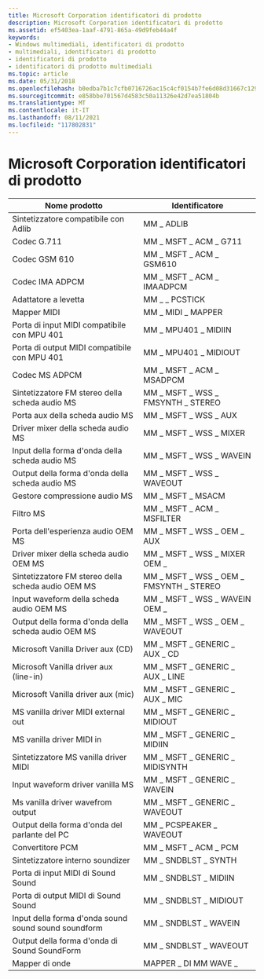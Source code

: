```yaml
---
title: Microsoft Corporation identificatori di prodotto
description: Microsoft Corporation identificatori di prodotto
ms.assetid: ef5403ea-1aaf-4791-865a-49d9feb44a4f
keywords:
- Windows multimediali, identificatori di prodotto
- multimediali, identificatori di prodotto
- identificatori di prodotto
- identificatori di prodotto multimediali
ms.topic: article
ms.date: 05/31/2018
ms.openlocfilehash: b0edba7b1c7cfb0716726ac15c4cf0154b7fe6d08d31667c1296f8fadcaefd48
ms.sourcegitcommit: e858bbe701567d4583c50a11326e42d7ea51804b
ms.translationtype: MT
ms.contentlocale: it-IT
ms.lasthandoff: 08/11/2021
ms.locfileid: "117802831"
---
```

# <a name="microsoft-corporation-product-identifiers"></a>Microsoft Corporation identificatori di prodotto



| Nome prodotto                             | Identificatore                          |
|------------------------------------------|-------------------------------------|
| Sintetizzatore compatibile con Adlib             | MM \_ ADLIB                           |
| Codec G.711                              | MM \_ MSFT \_ ACM \_ G711                 |
| Codec GSM 610                            | MM \_ MSFT \_ ACM \_ GSM610               |
| Codec IMA ADPCM                          | MM \_ MSFT \_ ACM \_ IMAADPCM             |
| Adattatore a levetta                         | MM \_ \_ PCSTICK                    |
| Mapper MIDI                              | MM \_ MIDI \_ MAPPER                    |
| Porta di input MIDI compatibile con MPU 401       | MM \_ MPU401 \_ MIDIIN                  |
| Porta di output MIDI compatibile con MPU 401      | MM \_ MPU401 \_ MIDIOUT                 |
| Codec MS ADPCM                           | MM \_ MSFT \_ ACM \_ MSADPCM              |
| Sintetizzatore FM stereo della scheda audio MS     | MM \_ MSFT \_ WSS \_ FMSYNTH \_ STEREO      |
| Porta aux della scheda audio MS                  | MM \_ MSFT \_ WSS \_ AUX                  |
| Driver mixer della scheda audio MS              | MM \_ MSFT \_ WSS \_ MIXER                |
| Input della forma d'onda della scheda audio MS            | MM \_ MSFT \_ WSS \_ WAVEIN               |
| Output della forma d'onda della scheda audio MS           | MM \_ MSFT \_ WSS \_ WAVEOUT              |
| Gestore compressione audio MS             | MM \_ MSFT \_ MSACM                     |
| Filtro MS                                | MM \_ MSFT \_ ACM \_ MSFILTER             |
| Porta dell'esperienza audio OEM MS                    | MM \_ MSFT \_ WSS \_ OEM \_ AUX             |
| Driver mixer della scheda audio OEM MS          | MM \_ MSFT \_ WSS \_ MIXER OEM \_           |
| Sintetizzatore FM stereo della scheda audio OEM MS | MM \_ MSFT \_ WSS \_ OEM \_ FMSYNTH \_ STEREO |
| Input waveform della scheda audio OEM MS        | MM \_ MSFT \_ WSS \_ WAVEIN OEM \_          |
| Output della forma d'onda della scheda audio OEM MS       | MM \_ MSFT \_ WSS \_ OEM \_ WAVEOUT         |
| Microsoft Vanilla Driver aux (CD)               | MM \_ MSFT \_ GENERIC \_ AUX \_ CD          |
| Microsoft Vanilla driver aux (line-in)          | MM \_ MSFT \_ GENERIC \_ AUX \_ LINE        |
| Microsoft Vanilla driver aux (mic)              | MM \_ MSFT \_ GENERIC \_ AUX \_ MIC         |
| MS vanilla driver MIDI external out      | MM \_ MSFT \_ GENERIC \_ MIDIOUT          |
| MS vanilla driver MIDI in                | MM \_ MSFT \_ GENERIC \_ MIDIIN           |
| Sintetizzatore MS vanilla driver MIDI       | MM \_ MSFT \_ GENERIC \_ MIDISYNTH        |
| Input waveform driver vanilla MS         | MM \_ MSFT \_ GENERIC \_ WAVEIN           |
| Ms vanilla driver wavefrom output        | MM \_ MSFT \_ GENERIC \_ WAVEOUT          |
| Output della forma d'onda del parlante del PC               | MM \_ PCSPEAKER \_ WAVEOUT              |
| Convertitore PCM                            | MM \_ MSFT \_ ACM \_ PCM                  |
| Sintetizzatore interno soundizer       | MM \_ SNDBLST \_ SYNTH                  |
| Porta di input MIDI di Sound Sound            | MM \_ SNDBLST \_ MIDIIN                 |
| Porta di output MIDI di Sound Sound           | MM \_ SNDBLST \_ MIDIOUT                |
| Input della forma d'onda sound sound sound soundform             | MM \_ SNDBLST \_ WAVEIN                 |
| Output della forma d'onda di Sound SoundForm            | MM \_ SNDBLST \_ WAVEOUT                |
| Mapper di onde                              | MAPPER \_ DI MM WAVE \_                    |



 

 

 





